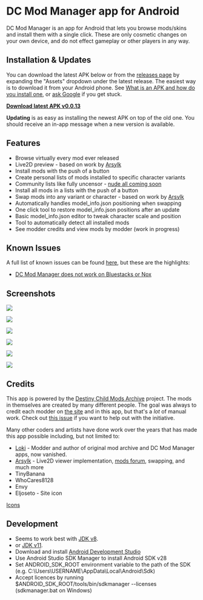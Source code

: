 # DC Mod Manager app for Android

DC Mod Manager is an app for Android that lets you browse mods/skins and install them with a single click. These are only cosmetic changes on your own device, and do not effect gameplay or other players in any way.

## Installation & Updates

You can download the latest APK below or from the [releases page](https://github.com/PhasmaExMachina/dc-mod-manager/releases) by expanding the "Assets" dropdown under the latest release. The easiest way is to download it from your Android phone. See [What is an APK and how do you install one](https://www.androidpit.com/android-for-beginners-what-is-an-apk-file), or [ask Google](http://letmegooglethat.com/?q=how+to+install+apk) if you get stuck.

**[Download latest APK v0.0.13](https://github.com/PhasmaExMachina/dc-mod-manager/releases/download/v0.0.13/dcmodmanager-v0.0.13.apk)**

**Updating** is as easy as installing the newest APK on top of the old one. You should receive an in-app message when a new version is available.

## Features

* Browse virtually every mod ever released
* Live2D preview - based on work by [Arsylk](https://github.com/Arsylk)
* Install mods with the push of a button
* Create personal lists of mods installed to specific character variants
* Community lists like fully uncensor - [nude all coming soon](https://github.com/PhasmaExMachina/dc-mod-manager/issues/16)
* Install all mods in a lists with the push of a button
* Swap mods into any variant or character - based on work by [Arsylk](https://github.com/Arsylk)
* Automatically handles model_info.json positioning when swapping
* One click tool to restore model_info.json positions after an update
* Basic model_info.json editor to tweak character scale and position
* Tool to automatically detect all installed mods
* See modder credits and view mods by modder (work in progress)

## Known Issues

A full list of known issues can be found [here](https://github.com/PhasmaExMachina/dc-mod-manager/issues/4), but these are the highlights:

* [DC Mod Manager does not work on Bluestacks or Nox](https://github.com/PhasmaExMachina/dc-mod-manager/issues/4)

## Screenshots

![](https://raw.githubusercontent.com/PhasmaExMachina/dc-mod-manager/master/screenshots/screenshot-1.jpg)

![](https://raw.githubusercontent.com/PhasmaExMachina/dc-mod-manager/master/screenshots/screenshot-2.jpg)

![](https://raw.githubusercontent.com/PhasmaExMachina/dc-mod-manager/master/screenshots/screenshot-3.jpg)

![](https://raw.githubusercontent.com/PhasmaExMachina/dc-mod-manager/master/screenshots/screenshot-4.jpg)

![](https://raw.githubusercontent.com/PhasmaExMachina/dc-mod-manager/master/screenshots/screenshot-5.jpg)

![](https://raw.githubusercontent.com/PhasmaExMachina/dc-mod-manager/master/screenshots/screenshot-6.jpg)

## Credits

This app is powered by the [Destiny Child Mods Archive](https://github.com/PhasmaExMachina/destiny-child-mods-archive) project. The mods in themselves are created by many different people. The goal was always to credit each modder on [the site](https://phasmaexmachina.github.io/destiny-child-mods-archive/) and in this app, but that's a _lot_ of manual work. Check out [this issue](https://github.com/PhasmaExMachina/destiny-child-mods-archive/issues/2) if you want to help out with the initiative.

Many other coders and artists have done work over the years that has made this app possible including, but not limited to:

* [Loki](https://en.wikipedia.org/wiki/Loki) - Modder and author of original mod archive and DC Mod Manager apps, now vanished.
* [Arsylk](https://github.com/Arsylk) - Live2D viewer implementation, [mods forum](https://arsylk.pythonanywhere.com/apk/view_models), swapping, and much more
* TinyBanana
* WhoCares8128
* Envy
* Eljoseto - Site icon

[Icons](https://materialdesignicons.com/)

## Development

* Seems to work best with [JDK v8](https://www.oracle.com/java/technologies/javase/javase-jdk8-downloads.html).
* or [JDK v11](https://www.oracle.com/java/technologies/javase-jdk11-downloads.html).
* Download and install [Android Development Studio](https://developer.android.com/studio)
* Use Android Studio SDK Manager to install Android SDK v28
* Set ANDROID_SDK_ROOT environment variable to the path of the SDK (e.g. C:\Users\USERNAME\AppData\Local\Android\Sdk)
* Accept licences by running $ANDROID_SDK_ROOT/tools/bin/sdkmanager --licenses (sdkmanager.bat on Windows)